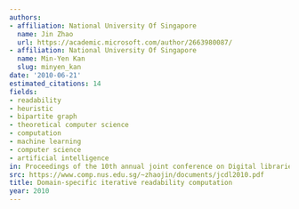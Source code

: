 ```yaml
---
authors:
- affiliation: National University Of Singapore
  name: Jin Zhao
  url: https://academic.microsoft.com/author/2663980087/
- affiliation: National University Of Singapore
  name: Min-Yen Kan
  slug: minyen_kan
date: '2010-06-21'
estimated_citations: 14
fields:
- readability
- heuristic
- bipartite graph
- theoretical computer science
- computation
- machine learning
- computer science
- artificial intelligence
in: Proceedings of the 10th annual joint conference on Digital libraries
src: https://www.comp.nus.edu.sg/~zhaojin/documents/jcdl2010.pdf
title: Domain-specific iterative readability computation
year: 2010
---
```

